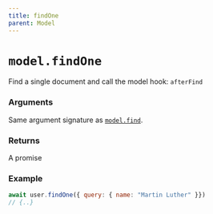 ```yaml
---
title: findOne
parent: Model
---
```


# `model.findOne`

Find a single document and call the model hook: `afterFind`

### Arguments

Same argument signature as [`model.find`](./find).

### Returns

A promise

### Example

```js
await user.findOne({ query: { name: "Martin Luther" }})
// {..}
```
